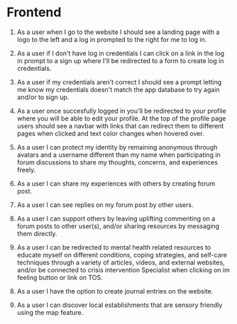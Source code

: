 # Frontend

<!--  MVP features-->

1. As a user when I go to the website I should see a landing page with a logo to the left and a log in prompted to the right for me to log in.

2. As a user if I don't have log in credentials I can click on a link in the log in prompt to a sign up where I'll be redirected to a form to create log in credentials.

3. As a user if my credentials aren't correct I should see a prompt letting me know my credentials doesn't match the app database to try again and/or to sign up.

4. As a user once succesfully logged in you'll be redirected to your profile where you will be able to edit your profile. At the top of the profile page users should see a navbar with links that can redirect them to different pages when clicked and text color changes when hovered over.

5. As a user I can protect my identity by remaining anonymous through avatars and a username different than my name when participating in forum discussions to share my thoughts, concerns, and experiences freely.

6. As a user I can share my experiences with others by creating forum post.

7. As a user I can see replies on my forum post by other users.

8. As a user I can support others by leaving uplifting commenting on a forum posts to other user(s), and/or sharing resources by messaging them directly.

9. As a user I can be redirected to mental health related resources to educate myself on different conditions, coping strategies, and self-care techniques through a variety of articles, videos, and external websites, and/or be connected to crisis intervention Specialist when clicking on im feeling button or link on TOS.

<!-- Stretch features  -->

8. As a user I have the option to create journal entries on the website.

9. As a user I can discover local establishments that are sensory friendly using the map feature.
